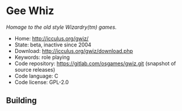 # Gee Whiz

_Homage to the old style Wizardry(tm) games._

- Home: http://icculus.org/gwiz/
- State: beta, inactive since 2004
- Download: http://icculus.org/gwiz/download.php
- Keywords: role playing
- Code repository: https://gitlab.com/osgames/gwiz.git (snapshot of source releases)
- Code language: C
- Code license: GPL-2.0

## Building

